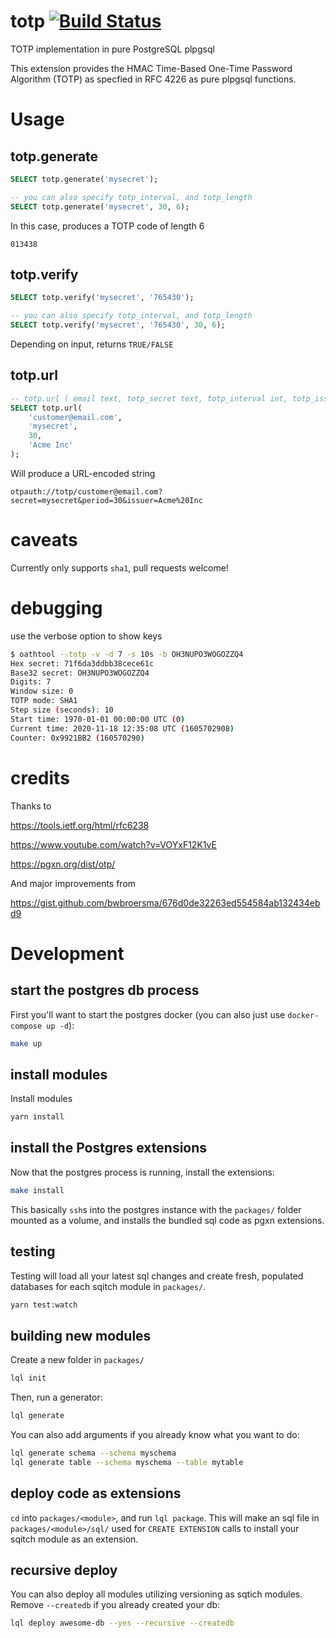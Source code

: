 # totp [![Build Status](https://travis-ci.com/pyramation/totp.svg?branch=master)](https://travis-ci.com/pyramation/totp)

TOTP implementation in pure PostgreSQL plpgsql

This extension provides the HMAC Time-Based One-Time Password Algorithm (TOTP) as specfied in RFC 4226 as pure plpgsql functions.

# Usage

## totp.generate

```sql
SELECT totp.generate('mysecret');

-- you can also specify totp_interval, and totp_length
SELECT totp.generate('mysecret', 30, 6);
```

In this case, produces a TOTP code of length 6

```
013438
```

## totp.verify

```sql
SELECT totp.verify('mysecret', '765430');

-- you can also specify totp_interval, and totp_length
SELECT totp.verify('mysecret', '765430', 30, 6);
```

Depending on input, returns `TRUE/FALSE` 

## totp.url

```sql
-- totp.url ( email text, totp_secret text, totp_interval int, totp_issuer text )
SELECT totp.url(
    'customer@email.com',
    'mysecret',
    30,
    'Acme Inc'
);
```

Will produce a URL-encoded string

```
otpauth://totp/customer@email.com?secret=mysecret&period=30&issuer=Acme%20Inc
```

# caveats

Currently only supports `sha1`, pull requests welcome!

# debugging

use the verbose option to show keys

```sh
$ oathtool --totp -v -d 7 -s 10s -b OH3NUPO3WOGOZZQ4
Hex secret: 71f6da3ddbb38cece61c
Base32 secret: OH3NUPO3WOGOZZQ4
Digits: 7
Window size: 0
TOTP mode: SHA1
Step size (seconds): 10
Start time: 1970-01-01 00:00:00 UTC (0)
Current time: 2020-11-18 12:35:08 UTC (1605702908)
Counter: 0x9921BB2 (160570290)
```

# credits

Thanks to 

https://tools.ietf.org/html/rfc6238

https://www.youtube.com/watch?v=VOYxF12K1vE

https://pgxn.org/dist/otp/

And major improvements from 

https://gist.github.com/bwbroersma/676d0de32263ed554584ab132434ebd9

# Development

## start the postgres db process

First you'll want to start the postgres docker (you can also just use `docker-compose up -d`):

```sh
make up
```

## install modules

Install modules

```sh
yarn install
```

## install the Postgres extensions

Now that the postgres process is running, install the extensions:

```sh
make install
```

This basically `ssh`s into the postgres instance with the `packages/` folder mounted as a volume, and installs the bundled sql code as pgxn extensions.

## testing

Testing will load all your latest sql changes and create fresh, populated databases for each sqitch module in `packages/`.

```sh
yarn test:watch
```

## building new modules

Create a new folder in `packages/`

```sh
lql init
```

Then, run a generator:

```sh
lql generate
```

You can also add arguments if you already know what you want to do:

```sh
lql generate schema --schema myschema
lql generate table --schema myschema --table mytable
```

## deploy code as extensions

`cd` into `packages/<module>`, and run `lql package`. This will make an sql file in `packages/<module>/sql/` used for `CREATE EXTENSION` calls to install your sqitch module as an extension.

## recursive deploy

You can also deploy all modules utilizing versioning as sqtich modules. Remove `--createdb` if you already created your db:

```sh
lql deploy awesome-db --yes --recursive --createdb
```
